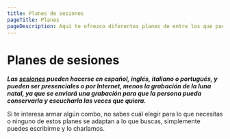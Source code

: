 ```yaml
---
title: Planes de sesiones
pageTitle: Planes
pageDescription: Aquí te ofrezco diferentes planes de entre los que puedes elegir conforme a tus necesidades
---
```


# Planes de sesiones

**_Las [sesiones](/contacto) pueden hacerse en español, inglés, italiano o portugués, y pueden ser presenciales o por Internet, menos la grabación de la luna natal, ya que se enviará una grabación para que la persona pueda conservarla y escucharla las veces que quiera._**

Si te interesa armar algún combo, no sabes cuál elegir para lo que necesitas o ninguno de estos planes se adaptan a lo que buscas, simplemente puedes escribirme y lo charlamos.
